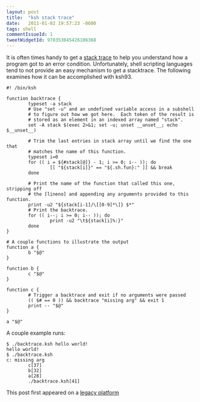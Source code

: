 ```yaml
---
layout: post
title:  "ksh stack trace"
date:   2011-01-02 19:57:23 -0600
tags: shell
commentIssueId: 1
tweetWidgetId: 970353045426106368
---
```


It is often times handy to get a
[stack trace](http://en.wikipedia.org/wiki/Stack_trace) to help you understand
how a program got to an error condition.  Unfortunately, shell scripting
languages tend to not provide an easy mechanism to get a stacktrace.  The
following examines how it can be accomplished with ksh93.

```
#! /bin/ksh

function backtrace {
        typeset -a stack 
        # Use "set -u" and an undefined variable access in a subshell
        # to figure out how we got here.  Each token of the result is
        # stored as an element in an indexed array named "stack".
        set -A stack $(exec 2>&1; set -u; unset __unset__; echo $__unset__)

        # Trim the last entries in stack array until we find the one that
        # matches the name of this function.
        typeset i=0
        for (( i = ${#stack[@]} - 1; i >= 0; i-- )); do
                [[ "${stack[i]}" == "${.sh.fun}:" ]] && break
        done

        # Print the name of the function that called this one, stripping off
        # the [lineno] and appending any arguments provided to this function.
        print -u2 "${stack[i-1]/\[[0-9]*\]} $*"
        # Print the backtrace.
        for (( i--; i >= 0; i-- )); do
                print -u2 "\t${stack[i]%:}"
        done
}

# A couple functions to illustrate the output
function a {
        b "$@"
}

function b {
        c "$@"
}

function c {
        # Trigger a backtrace and exit if no arguments were passed
        (( $# == 0 )) && backtrace "missing arg" && exit 1
        print -- "$@"
}

a "$@"
```

A couple example runs:

```
$ ./backtrace.ksh hello world!
hello world!
$ ./backtrace.ksh
c: missing arg
        c[37]
        b[32]
        a[28]
        ./backtrace.ksh[41]
```

This post first appeared on a [legacy
platform](http://mgerdts.blogspot.com/2011/01/ksh93-backtraces.html)
